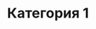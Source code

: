 ---
title: 'Категория 1'
published: '2024-05-29'
description: 'Вы перешли на категорию 1. Тут вы можете найти какую то информацию'
tags: ['next.js','nextjs','static', docs]
nesting: 0-1
---